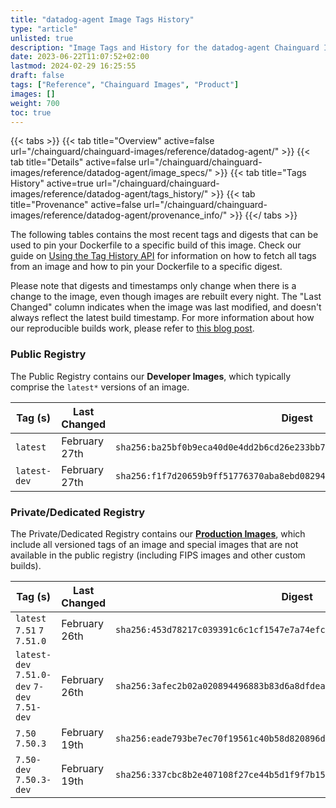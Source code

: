 ```yaml
---
title: "datadog-agent Image Tags History"
type: "article"
unlisted: true
description: "Image Tags and History for the datadog-agent Chainguard Image"
date: 2023-06-22T11:07:52+02:00
lastmod: 2024-02-29 16:25:55
draft: false
tags: ["Reference", "Chainguard Images", "Product"]
images: []
weight: 700
toc: true
---
```


{{< tabs >}}
{{< tab title="Overview" active=false url="/chainguard/chainguard-images/reference/datadog-agent/" >}}
{{< tab title="Details" active=false url="/chainguard/chainguard-images/reference/datadog-agent/image_specs/" >}}
{{< tab title="Tags History" active=true url="/chainguard/chainguard-images/reference/datadog-agent/tags_history/" >}}
{{< tab title="Provenance" active=false url="/chainguard/chainguard-images/reference/datadog-agent/provenance_info/" >}}
{{</ tabs >}}

The following tables contains the most recent tags and digests that can be used to pin your Dockerfile to a specific build of this image. Check our guide on [Using the Tag History API](/chainguard/chainguard-images/using-the-tag-history-api/) for information on how to fetch all tags from an image and how to pin your Dockerfile to a specific digest.

Please note that digests and timestamps only change when there is a change to the image, even though images are rebuilt every night. The "Last Changed" column indicates when the image was last modified, and doesn't always reflect the latest build timestamp. For more information about how our reproducible builds work, please refer to [this blog post](https://www.chainguard.dev/unchained/reproducing-chainguards-reproducible-image-builds).

### Public Registry
The Public Registry contains our **Developer Images**, which typically comprise the `latest*` versions of an image.

| Tag (s)       | Last Changed  | Digest                                                                    |
|---------------|---------------|---------------------------------------------------------------------------|
|  `latest`     | February 27th | `sha256:ba25bf0b9eca40d0e4dd2b6cd26e233bb7f2786e63f4120d5382ea14b4c215dc` |
|  `latest-dev` | February 27th | `sha256:f1f7d20659b9ff51776370aba8ebd08294397a7f90f99dc4b75da97106a21005` |


### Private/Dedicated Registry
The Private/Dedicated Registry contains our **[Production Images](https://www.chainguard.dev/chainguard-images)**, which include all versioned tags of an image and special images that are not available in the public registry (including FIPS images and other custom builds).

| Tag (s)                                       | Last Changed  | Digest                                                                    |
|-----------------------------------------------|---------------|---------------------------------------------------------------------------|
|  `latest` `7.51` `7` `7.51.0`                 | February 26th | `sha256:453d78217c039391c6c1cf1547e7a74efcf3c7a5c988454b379d427391e00354` |
|  `latest-dev` `7.51.0-dev` `7-dev` `7.51-dev` | February 26th | `sha256:3afec2b02a020894496883b83d6a8dfdeacefe3062c0347865b68ad2ebfe06f6` |
|  `7.50` `7.50.3`                              | February 19th | `sha256:eade793be7ec70f19561c40b58d820896d93bc8fe96e5fe8e0ad81c68e0efd75` |
|  `7.50-dev` `7.50.3-dev`                      | February 19th | `sha256:337cbc8b2e407108f27ce44b5d1f9f7b15e93a876207f94a9b8de7947143619a` |

